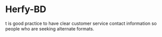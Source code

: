 # Herfy-BD
t is good practice to have clear customer service contact information so people who are seeking alternate formats.
